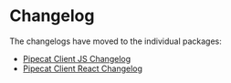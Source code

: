 # Changelog

The changelogs have moved to the individual packages:

- [Pipecat Client JS Changelog](./client-js/CHANGELOG.md)
- [Pipecat Client React Changelog](./client-react/CHANGELOG.md)
